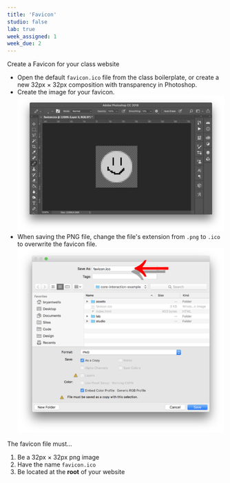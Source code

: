 ```yaml
---
title: 'Favicon'
studio: false
lab: true
week_assigned: 1
week_due: 2
---
```


Create a Favicon for your class website

- Open the default `favicon.ico` file from the class boilerplate, or create a new 32px × 32px composition with transparency in Photoshop.
- Create the image for your favicon.
  ![](/files/favicon-1.png)
- When saving the PNG file, change the file's extension from `.png` to `.ico` to overwrite the favicon file.
  ![](/files/favicon-2.png)

The favicon file must...

1. Be a 32px × 32px png image
2. Have the name `favicon.ico`
3. Be located at the **root** of your website